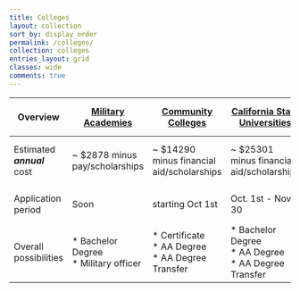 ```yaml
---
title: Colleges
layout: collection
sort_by: display_order
permalink: /colleges/
collection: colleges
entries_layout: grid
classes: wide
comments: true
---
```


| Overview      |[Military Academies](/colleges/military-academies/)|[Community Colleges](/colleges/california-community-colleges/)|[California State Universities](/colleges/california-state-university/)|[University of California](/colleges/university-of-california/)|[Independent, Private, Out of State Colleges](/colleges/other-colleges/)| 
| ------------- | ----------------------------------------| ----------------------------------------| ----------------------------------------| ----------------------------------------| ----------------------------------------| 
| Estimated <strong><em>annual</em></strong> cost| ~ $2878 minus pay/scholarships| ~ $14290 minus financial aid/scholarships| ~ $25301 minus financial aid/scholarships| ~ $32595 <sup>(resident)</sup> minus financial aid/scholarships| ~ $55294 minus financial aid/scholarships|
| Application period| Soon   | starting Oct 1st  | Oct. 1st - Nov. 30 |  Opens Aug 1st, submit Nov. 1-30 | Similar & varies|
| Overall possibilities |* Bachelor Degree<br>* Military officer|* Certificate<br>* AA Degree<br>* AA Degree Transfer|* Bachelor Degree<br>* AA Degree<br>* AA Degree Transfer|* Bachelor Degree<br>* 5 years BS+MS|* Bachelor Degree|



